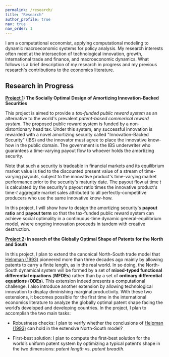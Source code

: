 ```yaml
---
permalink: /research/
title: "Research"
author_profile: true
nav: true
nav_order: 1
---
```


I am a computational economist, applying computational modeling to dynamic macroeconomic systems for policy analysis. My research interests often meet at the intersection of technological innovation, growth, international trade and finance, and macroeconomic dynamics. What follows is a brief description of my research in progress and my previous research's contributions to the economics literature. 

## Research in Progress

**<ins>Project 1</ins>: The Socially Optimal Design of Amortizing Innovation-Backed Securities**

This project is aimed to provide a *tax-funded public reward system* as an alternative to the world's prevalent *patent-based commerical reward system*. The proposed public reward system is funded by a non-distortionary head tax. Under this system, any successful innovation is rewarded with a novel amortizing security called "Innovation-Backed Security" (IBS) and the innovator must agree to place the innovative know-how in the public domain. The government is the IBS underwriter who guarantees a time-varying payout flow to whoever holds the amortizing security. 

Note that such a security is tradeable in financial markets and its equilibrium market value is tied to the discounted present value of a stream of time-varying payouts, subject to the innovative product's time-varying market performance prior to the security's maturity date. The payout flow at  time *t* is calculated by the security's payout ratio times the innovative product's time-*t* aggregate market sales attributed to all perfectly-competitive producers who use the same innovative know-how. 

In this project, I will show how to design the amortizing security's **payout ratio** and **payout term** so that the tax-funded public reward system can achieve social optimality in a continuous-time dynamic general-equilibrium model, where ongoing innovation proceeds in tandem with creative destruction. 


**<ins>Project 2</ins>: In search of the Globally Optimal Shape of Patents for the North and South**

In this project, I plan to extend the canonical North-South trade model that [Helpman (1993)](https://doi.org/10.2307/2951642) pioneered more than three decades ago mainly by allowing patents to carry a finite length, as in the real world. In so doing, the North-South dynamical system will be formed by a set of **mixed-typed functional differential equations** (**MFDEs**) rather than by a set of **ordinary differential equations** (**ODEs**). This extension indeed presents a computational challenge. I also introduce another extension by allowing technological innovation to display diminishing marginal productivity. With these two extensions, it becomes possible for the first time in the international economics literature to analyze the globally optimal patent shape facing the world’s developed and developing countries. In the project, I plan to accomplish the two main tasks:

* Robustness checks: I plan to verify whether the conclusions of [Helpman (1993)](https://doi.org/10.2307/2951642) can hold in the extensive North-South model? 

* First-best solution: I plan to compute the first-best solution for the world’s uniform patent system by optimizing a typical patent’s shape in the two dimensions: *patent length* vs. *patent breadth*. 


